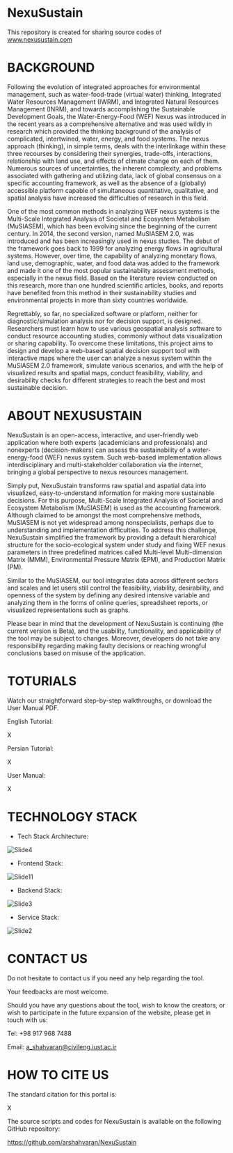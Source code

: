# NexuSustain
This repository is created for sharing source codes of www.nexusustain.com


# BACKGROUND
Following the evolution of integrated approaches for environmental management, such as water-food-trade (virtual water) thinking, Integrated Water Resources Management (IWRM), and Integrated Natural Resources Management (INRM), and towards accomplishing the Sustainable Development Goals, the Water-Energy-Food (WEF) Nexus was introduced in the recent years as a comprehensive alternative and was used wildly in research which provided the thinking background of the analysis of complicated, intertwined, water, energy, and food systems. The nexus approach (thinking), in simple terms, deals with the interlinkage within these three recourses by considering their synergies, trade-offs, interactions, relationship with land use, and effects of climate change on each of them. Numerous sources of uncertainties, the inherent complexity, and problems associated with gathering and utilizing data, lack of global consensus on a specific accounting framework, as well as the absence of a (globally) accessible platform capable of simultaneous quantitative, qualitative, and spatial analysis have increased the difficulties of research in this field.

One of the most common methods in analyzing WEF nexus systems is the Multi-Scale Integrated Analysis of Societal and Ecosystem Metabolism (MuSIASEM), which has been evolving since the beginning of the current century. In 2014, the second version, named MuSIASEM 2.0, was introduced and has been increasingly used in nexus studies. The debut of the framework goes back to 1999 for analyzing energy flows in agricultural systems. However, over time, the capability of analyzing monetary flows, land use, demographic, water, and food data was added to the framework and made it one of the most popular sustainability assessment methods, especially in the nexus field. Based on the literature review conducted on this research, more than one hundred scientific articles, books, and reports have benefited from this method in their sustainability studies and environmental projects in more than sixty countries worldwide.

Regrettably, so far, no specialized software or platform, neither for diagnostic/simulation analysis nor for decision support, is designed. Researchers must learn how to use various geospatial analysis software to conduct resource accounting studies, commonly without data visualization or sharing capability. To overcome these limitations, this project aims to design and develop a web-based spatial decision support tool with interactive maps where the user can analyze a nexus system within the MuSIASEM 2.0 framework, simulate various scenarios, and with the help of visualized results and spatial maps, conduct feasibility, viability, and desirability checks for different strategies to reach the best and most sustainable decision.















# ABOUT NEXUSUSTAIN
NexuSustain is an open-access, interactive, and user-friendly web application where both experts (academicians and professionals) and nonexperts (decision-makers) can assess the sustainability of a water-energy-food (WEF) nexus system. Such web-based implementation allows interdisciplinary and multi-stakeholder collaboration via the internet, bringing a global perspective to nexus resources management. 

Simply put, NexuSustain transforms raw spatial and aspatial data into visualized, easy-to-understand information for making more sustainable decisions. For this purpose, Multi-Scale Integrated Analysis of Societal and Ecosystem Metabolism (MuSIASEM) is used as the accounting framework. Although claimed to be amongst the most comprehensive methods, MuSIASEM is not yet widespread among nonspecialists, perhaps due to understanding and implementation difficulties. To address this challenge, NexuSustain simplified the framework by providing a default hierarchical structure for the socio-ecological system under study and fixing WEF nexus parameters in three predefined matrices called Multi-level Multi-dimension Matrix (MMM), Environmental Pressure Matrix (EPM), and Production Matrix (PM). 

Similar to the MuSIASEM, our tool integrates data across different sectors and scales and let users still control the feasibility, viability, desirability, and openness of the system by defining any desired intensive variable and analyzing them in the forms of online queries, spreadsheet reports, or visualized representations such as graphs.

Please bear in mind that the development of NexuSustain is continuing (the current version is Beta), and the usability, functionality, and applicability of the tool may be subject to changes. Moreover, developers do not take any responsibility regarding making faulty decisions or reaching wrongful conclusions based on misuse of the application.


# TOTURIALS
Watch our straightforward step-by-step walkthroughs, or download the User Manual PDF.

English Tutorial:

X

Persian Tutorial:

X

User Manual:

X


# TECHNOLOGY STACK


* Tech Stack Architecture:


![Slide4](https://user-images.githubusercontent.com/61093183/126519961-7818a733-5bd5-44cd-be82-7d5ce2eb2c5a.PNG)


* Frontend Stack:


![Slide11](https://user-images.githubusercontent.com/61093183/126520090-0259be97-f911-4f12-83de-602d38217b1c.PNG)


* Backend Stack:


![Slide3](https://user-images.githubusercontent.com/61093183/126520158-0f1e37f8-f04d-4607-bae1-4fffa51371a5.PNG)


* Service Stack:


![Slide2](https://user-images.githubusercontent.com/61093183/126520225-7a54ef99-285a-4da4-bc4d-5046e40f7e5e.PNG)


# CONTACT US
Do not hesitate to contact us if you need any help regarding the tool. 

Your feedbacks are most welcome.

Should you have any questions about the tool, wish to know the creators, or wish to participate in the future expansion of the website, please get in touch with us:

Tel: +98 917 968 7488

Email: a_shahvaran@civileng.iust.ac.ir


# HOW TO CITE US
The standard citation for this portal is:

X

The source scripts and codes for NexuSustain is available on the following GitHub repository:

https://github.com/arshahvaran/NexuSustain

